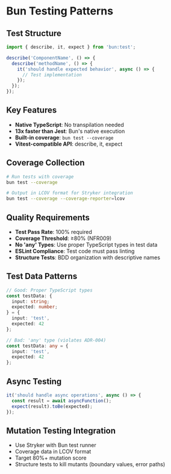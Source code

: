 # Bun Testing Patterns

## Test Structure

```typescript
import { describe, it, expect } from 'bun:test';

describe('ComponentName', () => {
  describe('methodName', () => {
    it('should handle expected behavior', async () => {
      // Test implementation
    });
  });
});
```

## Key Features

- **Native TypeScript**: No transpilation needed
- **13x faster than Jest**: Bun's native execution
- **Built-in coverage**: `bun test --coverage`
- **Vitest-compatible API**: describe, it, expect

## Coverage Collection

```bash
# Run tests with coverage
bun test --coverage

# Output in LCOV format for Stryker integration
bun test --coverage --coverage-reporter=lcov
```

## Quality Requirements

- **Test Pass Rate**: 100% required
- **Coverage Threshold**: ≥80% (NFR009)
- **No 'any' Types**: Use proper TypeScript types in test data
- **ESLint Compliance**: Test code must pass linting
- **Structure Tests**: BDD organization with descriptive names

## Test Data Patterns

```typescript
// Good: Proper TypeScript types
const testData: {
  input: string;
  expected: number;
} = {
  input: 'test',
  expected: 42
};

// Bad: 'any' type (violates ADR-004)
const testData: any = {
  input: 'test',
  expected: 42
};
```

## Async Testing

```typescript
it('should handle async operations', async () => {
  const result = await asyncFunction();
  expect(result).toBe(expected);
});
```

## Mutation Testing Integration

- Use Stryker with Bun test runner
- Coverage data in LCOV format
- Target 80%+ mutation score
- Structure tests to kill mutants (boundary values, error paths)